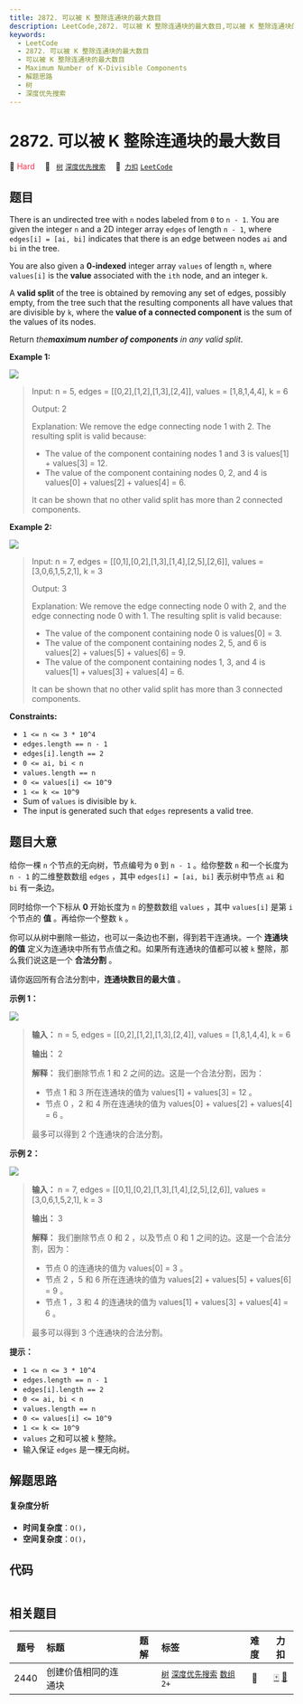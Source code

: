 ```yaml
---
title: 2872. 可以被 K 整除连通块的最大数目
description: LeetCode,2872. 可以被 K 整除连通块的最大数目,可以被 K 整除连通块的最大数目,Maximum Number of K-Divisible Components,解题思路,树,深度优先搜索
keywords:
  - LeetCode
  - 2872. 可以被 K 整除连通块的最大数目
  - 可以被 K 整除连通块的最大数目
  - Maximum Number of K-Divisible Components
  - 解题思路
  - 树
  - 深度优先搜索
---
```


# 2872. 可以被 K 整除连通块的最大数目

🔴 <font color=#ff334b>Hard</font>&emsp; 🔖&ensp; [`树`](/tag/tree.md) [`深度优先搜索`](/tag/depth-first-search.md)&emsp; 🔗&ensp;[`力扣`](https://leetcode.cn/problems/maximum-number-of-k-divisible-components) [`LeetCode`](https://leetcode.com/problems/maximum-number-of-k-divisible-components)

## 题目

There is an undirected tree with `n` nodes labeled from `0` to `n - 1`. You
are given the integer `n` and a 2D integer array `edges` of length `n - 1`,
where `edges[i] = [ai, bi]` indicates that there is an edge between nodes `ai`
and `bi` in the tree.

You are also given a **0-indexed** integer array `values` of length `n`, where
`values[i]` is the **value** associated with the `ith` node, and an integer
`k`.

A **valid split** of the tree is obtained by removing any set of edges,
possibly empty, from the tree such that the resulting components all have
values that are divisible by `k`, where the **value of a connected component**
is the sum of the values of its nodes.

Return _the**maximum number of components** in any valid split_.



**Example 1:**

![](https://assets.leetcode.com/uploads/2023/08/07/example12-cropped2svg.jpg)

> Input: n = 5, edges = [[0,2],[1,2],[1,3],[2,4]], values = [1,8,1,4,4], k = 6
> 
> Output: 2
> 
> Explanation: We remove the edge connecting node 1 with 2. The resulting split is valid because:
> - The value of the component containing nodes 1 and 3 is values[1] + values[3] = 12.
> - The value of the component containing nodes 0, 2, and 4 is values[0] + values[2] + values[4] = 6.
> 
> It can be shown that no other valid split has more than 2 connected components.

**Example 2:**

![](https://assets.leetcode.com/uploads/2023/08/07/example21svg-1.jpg)

> Input: n = 7, edges = [[0,1],[0,2],[1,3],[1,4],[2,5],[2,6]], values = [3,0,6,1,5,2,1], k = 3
> 
> Output: 3
> 
> Explanation: We remove the edge connecting node 0 with 2, and the edge connecting node 0 with 1. The resulting split is valid because:
> - The value of the component containing node 0 is values[0] = 3.
> - The value of the component containing nodes 2, 5, and 6 is values[2] + values[5] + values[6] = 9.
> - The value of the component containing nodes 1, 3, and 4 is values[1] + values[3] + values[4] = 6.
> 
> It can be shown that no other valid split has more than 3 connected components.

**Constraints:**

  * `1 <= n <= 3 * 10^4`
  * `edges.length == n - 1`
  * `edges[i].length == 2`
  * `0 <= ai, bi < n`
  * `values.length == n`
  * `0 <= values[i] <= 10^9`
  * `1 <= k <= 10^9`
  * Sum of `values` is divisible by `k`.
  * The input is generated such that `edges` represents a valid tree.


## 题目大意

给你一棵 `n` 个节点的无向树，节点编号为 `0` 到 `n - 1` 。给你整数 `n` 和一个长度为 `n - 1` 的二维整数数组 `edges`
，其中 `edges[i] = [ai, bi]` 表示树中节点 `ai` 和 `bi` 有一条边。

同时给你一个下标从 **0**  开始长度为 `n` 的整数数组 `values` ，其中 `values[i]` 是第 `i` 个节点的 **值**
。再给你一个整数 `k` 。

你可以从树中删除一些边，也可以一条边也不删，得到若干连通块。一个 **连通块的值** 定义为连通块中所有节点值之和。如果所有连通块的值都可以被 `k`
整除，那么我们说这是一个 **合法分割**  。

请你返回所有合法分割中，**连通块数目的最大值**  。



**示例 1：**

![](https://assets.leetcode.com/uploads/2023/08/07/example12-cropped2svg.jpg)

> 
> 
> 
> 
> 
> **输入：** n = 5, edges = [[0,2],[1,2],[1,3],[2,4]], values = [1,8,1,4,4], k = 6
> 
> **输出：** 2
> 
> **解释：** 我们删除节点 1 和 2 之间的边。这是一个合法分割，因为：
> - 节点 1 和 3 所在连通块的值为 values[1] + values[3] = 12 。
> - 节点 0 ，2 和 4 所在连通块的值为 values[0] + values[2] + values[4] = 6 。
> 
> 最多可以得到 2 个连通块的合法分割。

**示例 2：**

![](https://assets.leetcode.com/uploads/2023/08/07/example21svg-1.jpg)

> 
> 
> 
> 
> 
> **输入：** n = 7, edges = [[0,1],[0,2],[1,3],[1,4],[2,5],[2,6]], values = [3,0,6,1,5,2,1], k = 3
> 
> **输出：** 3
> 
> **解释：** 我们删除节点 0 和 2 ，以及节点 0 和 1 之间的边。这是一个合法分割，因为：
> - 节点 0 的连通块的值为 values[0] = 3 。
> - 节点 2 ，5 和 6 所在连通块的值为 values[2] + values[5] + values[6] = 9 。
> - 节点 1 ，3 和 4 的连通块的值为 values[1] + values[3] + values[4] = 6 。
> 
> 最多可以得到 3 个连通块的合法分割。
> 
> 



**提示：**

  * `1 <= n <= 3 * 10^4`
  * `edges.length == n - 1`
  * `edges[i].length == 2`
  * `0 <= ai, bi < n`
  * `values.length == n`
  * `0 <= values[i] <= 10^9`
  * `1 <= k <= 10^9`
  * `values` 之和可以被 `k` 整除。
  * 输入保证 `edges` 是一棵无向树。


## 解题思路

#### 复杂度分析

- **时间复杂度**：`O()`，
- **空间复杂度**：`O()`，

## 代码

```javascript

```

## 相关题目

<!-- prettier-ignore -->
| 题号 | 标题 | 题解 | 标签 | 难度 | 力扣 |
| :------: | :------ | :------: | :------ | :------: | :------: |
| 2440 | 创建价值相同的连通块 |  |  [`树`](/tag/tree.md) [`深度优先搜索`](/tag/depth-first-search.md) [`数组`](/tag/array.md) `2+` | 🔴 | [🀄️](https://leetcode.cn/problems/create-components-with-same-value) [🔗](https://leetcode.com/problems/create-components-with-same-value) |